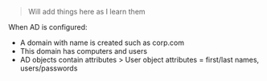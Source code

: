 > Will add things here as I learn them

When AD is configured:
* A domain with name is created such as corp.com
* This domain has computers and users
* AD objects contain attributes > User object attributes = first/last names, users/passwords

